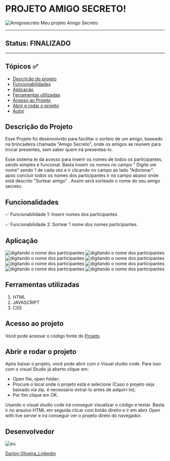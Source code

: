 # PROJETO AMIGO SECRETO! 
![Amigosecreto](./assents/amigo.png)
Meu projeto Amigo Secreto

___________________________________________________________________
## Status: FINALIZADO
___________________________________________________________________

## Tópicos ✅
- <a href="#descricao">Descrição do projeto</a>
- <a href="#funcao">Funcionabilidades</a>
- <a href="#aplicacao">Aplicação</a>
- <a href="#ferramentas">Ferramentas utilizadas</a>
- <a href="#acesso">Acesso ao Projeto </a>
- <a href="#rodarprojeto">Abrir e rodar o projeto </a>
- <a href="#autor">Autor</a>


## Descrição do Projeto

 Esse Projeto foi desenvolvido para facilitar o sorteio de um amigo, baseado na brincadeira chamada "Amigo Secreto",  onde os amigos se reunem para trocar presentes, sem saber quem irá presentea-lo.
 
 Esse sistema te da acesso para inserir os nomes de todos os participantes, sendo simples e funcional. Basta inserir os nomes no campo " Digite um nome"  sendo 1 de cada vez e ir clicando no campo ao lado "Adicionar".
após concluir todos os nomes dos participantes ir no campo abaixo onde está descrito "Sortear amigo" . Assim será sorteado o nome do seu amigo secreto.

## Funcionalidades

✅ Funcionabilidade 1:  Inserir nomes dos participantes 

✅ Funcionabilidade 2:  Sortear 1 nome dos nomes participantes.


## Aplicação
![ digitando o nome dos participantes ](./assents/expessoa1.jpeg)
![ digitando o nome dos participantes ](./assents/inicio.jpeg)
![ digitando o nome dos participantes ](./assents/ex0.jpeg)
![ digitando o nome dos participantes ](./assents/ex1.jpeg)
![ digitando o nome dos participantes ](./assents/ex2.jpeg)
![ digitando o nome dos participantes ](./assents/ex3.jpeg)
![ digitando o nome dos participantes ](./assents/ex4.jpeg)
![ digitando o nome dos participantes ](./assents/Sorteado.jpeg)

## Ferramentas utilizadas

1. HTML
2. JAVASCRIPT
3. CSS


## Acesso ao projeto
Você pode acessar o código fonte do [Projeto](https://github.com/Darlon2/Projeto)

## Abrir e rodar o projeto
Após baixar o projeto, você pode abrir com o Visual studio code. Para isso com o visual Studio já aberto clique em:

- Open file, open folder;
- Procure o local onde o projeto está e selecione (Caso o projeto seja baixado via zip, é necessário extraí-lo antes de adquiri-lo);
- Por fim clique em OK.
  
Usando o visual studio code irá conseguir visualizar o código e testar. Basta ir no arquivo HTML em seguida clicar com botão direito e ir em abrir Open with live server e irá conseguir ver o projeto direto do navegador.


## Desenvolvedor
![eu](./assents/nova.png)

[Darlon Oliveira_Linkedin](https://www.linkedin.com/in/darlonoliveiraa/)




 




